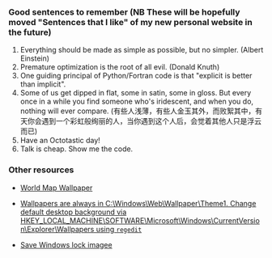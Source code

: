 ### Good sentences to remember (NB These will be hopefully moved "Sentences that I like" of my new personal website in the future)
1. Everything should be made as simple as possible, but no simpler. (Albert Einstein)
2. Premature optimization is the root of all evil. (Donald Knuth)
3. One guiding principal of Python/Fortran code is that "explicit is better than implicit".
4. Some of us get dipped in flat, some in satin, some in gloss. But every once in a while you find someone who's iridescent, and when you do, nothing will ever compare. (有些人浅薄，有些人金玉其外，而败絮其中，有天你会遇到一个彩虹般绚丽的人，当你遇到这个人后，会觉着其他人只是浮云而已)
5. Have an Octotastic day!
6. Talk is cheap. Show me the code.

### Other resources
- [World Map Wallpaper](https://wall.alphacoders.com/by_sub_category.php?id=239314&name=%E4%B8%96%E7%95%8C%E5%9C%B0%E5%9B%BE+%E5%A3%81%E7%BA%B8&lang=Chinese)

- [Wallpapers are always in C:\Windows\Web\Wallpaper\Theme1. Change default desktop background via HKEY_LOCAL_MACHINE\SOFTWARE\Microsoft\Windows\CurrentVersion\Explorer\Wallpapers using `regedit`](https://winaero.com/blog/clear-wallpaper-history-windows-10/)
- [Save Windows lock imagee](https://zhuanlan.zhihu.com/p/27429896)
